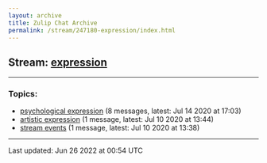 ```yaml
---
layout: archive
title: Zulip Chat Archive
permalink: /stream/247180-expression/index.html
---
```


## Stream: [expression](https://mattecapu.github.io/ct-zulip-archive/stream/247180-expression/index.html)
---

### Topics:

* [psychological expression](topic/topic_psychological.20expression.html) (8 messages, latest: Jul 14 2020 at 17:03)
* [artistic expression](topic/topic_artistic.20expression.html) (1 message, latest: Jul 10 2020 at 13:44)
* [stream events](topic/topic_stream.20events.html) (1 message, latest: Jul 10 2020 at 13:38)

<hr><p>Last updated: Jun 26 2022 at 00:54 UTC</p>